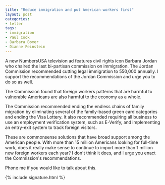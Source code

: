 ```yaml
---
title: "Reduce immigration and put American workers first"
layout: post
categories:
- letter
tags:
- immigration
- Paul Cook
- Barbara Boxer
- Dianne Feinstein
---
```


A new NumbersUSA television ad features civil rights icon Barbara Jordan who chaired the last bi-partisan commission on immigration. The Jordan Commission recommended cutting legal immigration to 550,000 annually. I support the recommendations of the Jordan Commission and urge you to do so as well.

The Commission found that foreign workers patterns that are harmful to vulnerable Americans are also harmful to the economy as a whole.

The Commission recommended ending the endless chains of family migration by eliminating several of the family-based green card categories and ending the Visa Lottery. It also recommended requiring all business to use an employment verification system, such as E-Verify, and implementing an entry-exit system to track foreign visitors.

These are commonsense solutions that have broad support among the American people. With more than 15 million Americans looking for full-time work, does it really make sense to continue to import more than 1 million new foreign workers each year? I don't think it does, and I urge you enact the Commission's recommendations.

Phone me if you would like to talk about this.

{% include signature.html %}
